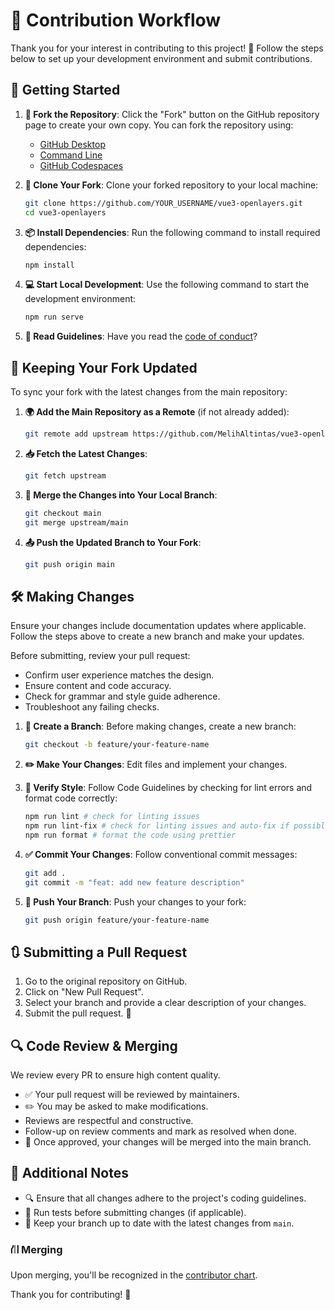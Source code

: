 # 🚀 Contribution Workflow

Thank you for your interest in contributing to this project! 🎉 Follow the steps below to set up your development environment and submit contributions.

## 🏁 Getting Started

1. **🔗 Fork the Repository**: Click the "Fork" button on the GitHub repository page to create your own copy. You can fork the repository using:
   - [GitHub Desktop](https://docs.github.com/en/desktop/installing-and-configuring-github-desktop/getting-started-with-github-desktop)
   - [Command Line](https://docs.github.com/en/github/getting-started-with-github/fork-a-repo#fork-an-example-repository)
   - [GitHub Codespaces](https://github.com/features/codespaces)

1. **📂 Clone Your Fork**: Clone your forked repository to your local machine:
   ```sh
   git clone https://github.com/YOUR_USERNAME/vue3-openlayers.git
   cd vue3-openlayers
   ```
1. **📦 Install Dependencies**: Run the following command to install required dependencies:
   ```sh
   npm install
   ```
1. **💻 Start Local Development**: Use the following command to start the development environment:
   ```sh
   npm run serve
   ```
1. **📜 Read Guidelines**: Have you read the [code of conduct](CODE_OF_CONDUCT.md)?

## 🔄 Keeping Your Fork Updated

To sync your fork with the latest changes from the main repository:

1. **🌍 Add the Main Repository as a Remote** (if not already added):

   ```sh
   git remote add upstream https://github.com/MelihAltintas/vue3-openlayers.git
   ```

2. **📥 Fetch the Latest Changes**:

   ```sh
   git fetch upstream
   ```

3. **🔀 Merge the Changes into Your Local Branch**:

   ```sh
   git checkout main
   git merge upstream/main
   ```

4. **📤 Push the Updated Branch to Your Fork**:

   ```sh
   git push origin main
   ```

## 🛠️ Making Changes

Ensure your changes include documentation updates where applicable. Follow the steps above to create a new branch and make your updates.

Before submitting, review your pull request:

- Confirm user experience matches the design.
- Ensure content and code accuracy.
- Check for grammar and style guide adherence.
- Troubleshoot any failing checks.

1. **🌿 Create a Branch**: Before making changes, create a new branch:

   ```sh
   git checkout -b feature/your-feature-name
   ```

2. **✏️ Make Your Changes**: Edit files and implement your changes.

3. **🎨 Verify Style**: Follow Code Guidelines by checking for lint errors and format code correctly:

   ```sh
   npm run lint # check for linting issues
   npm run lint-fix # check for linting issues and auto-fix if possible
   npm run format # format the code using prettier
   ```

4. **✅ Commit Your Changes**: Follow conventional commit messages:

   ```sh
   git add .
   git commit -m "feat: add new feature description"
   ```

5. **🚀 Push Your Branch**: Push your changes to your fork:

   ```sh
   git push origin feature/your-feature-name
   ```

## 🔃 Submitting a Pull Request

1. Go to the original repository on GitHub.
2. Click on "New Pull Request".
3. Select your branch and provide a clear description of your changes.
4. Submit the pull request. 🎯

## 🔍 Code Review & Merging

We review every PR to ensure high content quality.

- ✅ Your pull request will be reviewed by maintainers.
- ✏️ You may be asked to make modifications.
- Reviews are respectful and constructive.
- Follow-up on review comments and mark as resolved when done.
- 🎉 Once approved, your changes will be merged into the main branch.

## 📌 Additional Notes

- 🔍 Ensure that all changes adhere to the project's coding guidelines.
- 🧪 Run tests before submitting changes (if applicable).
- 🔄 Keep your branch up to date with the latest changes from `main`.

### ⛙ Merging

Upon merging, you'll be recognized in the [contributor chart](https://github.com/MelihAltintas/vue3-openlayers/graphs/contributors).

Thank you for contributing! 🙌
